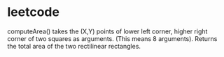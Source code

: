# leetcode


computeArea()
 takes the (X,Y) points of lower left corner, higher right corner of two squares as arguments.  (This means 8 arguments).  Returns the total area of the two rectilinear rectangles.
 




